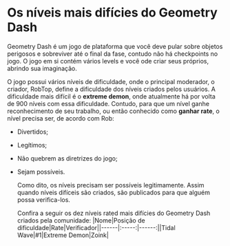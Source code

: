 # Os níveis mais difícies do Geometry Dash

  Geometry Dash é um jogo de plataforma que você deve pular sobre objetos perigosos e sobreviver até o final da fase, contudo não há checkpoints no jogo. O jogo em si contém vários levels e você ode criar seus próprios, abrindo sua imaginação.

  O jogo possui vários níveis de dificuldade, onde o principal moderador, o criador, RobTop, define a dificuldade dos níveis criados 
pelos usuários. A dificuldade mais difícil é o **extreme demon**, onde atualmente há por volta de 900 níveis com essa dificuldade. Contudo, para que um nível ganhe reconhecimento de seu trabalho, ou então conhecido como **ganhar rate**, o nível precisa ser, de acordo com Rob:
- Divertidos;
- Legítimos;
- Não quebrem as diretrizes do jogo;
- Sejam possíveis.

  Como dito, os níveis precisam ser possíveis legitimamente. Assim quando níveis difíceis são criados, são publicados para que alguém possa verifica-los.

  Confira a seguir os dez níveis rated mais difícies do Geometry Dash criados pela comunidade:
|Nome|Posição de dificuldade|Rate|Verificador||------|:-----:|------:||Tidal Wave|#1|Extreme Demon|Zoink|
